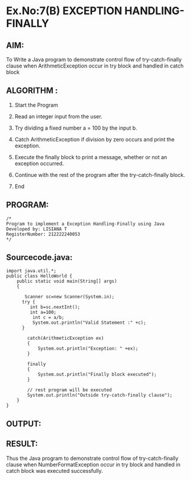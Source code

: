 # Ex.No:7(B) EXCEPTION HANDLING-FINALLY
## AIM:
To Write a Java program to demonstrate control flow of try-catch-finally clause when ArithmeticException occur in try block and handled in catch block

## ALGORITHM :
1.	Start the Program

2.	Read an integer input from the user.

3. Try dividing a fixed number a = 100 by the input b.

4. Catch ArithmeticException if division by zero occurs and print the exception.

5. Execute the finally block to print a message, whether or not an exception occurred.

6. Continue with the rest of the program after the try-catch-finally block.

7.	End



## PROGRAM:
 ```
/*
Program to implement a Exception Handling-Finally using Java
Developed by: LISIANA T
RegisterNumber: 212222240053 
*/
```

## Sourcecode.java:
```
import java.util.*;
public class HelloWorld {
    public static void main(String[] args) 
    {
      
       Scanner sc=new Scanner(System.in);
      try {
         int b=sc.nextInt();
         int a=100;
          int c = a/b;
          System.out.println("Valid Statement :" +c);
      }
         
        catch(ArithmeticException ex)
        {
            System.out.println("Exception: " +ex);
        }
         
        finally
        {
            System.out.println("Finally block executed");
        }
         
        // rest program will be executed
        System.out.println("Outside try-catch-finally clause");
    }
}

```

## OUTPUT:



## RESULT:
Thus the Java program to demonstrate control flow of try-catch-finally clause when NumberFormatException occur in try block and handled in catch block was executed successfully.



